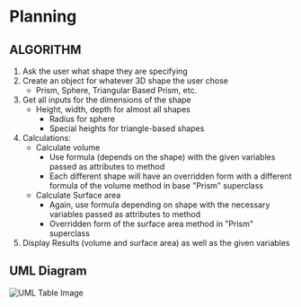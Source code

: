 # Planning

## ALGORITHM
1. Ask the user what shape they are specifying
2. Create an object for whatever 3D shape the user chose
    - Prism, Sphere, Triangular Based Prism, etc.
3. Get all inputs for the dimensions of the shape
    - Height, width, depth for almost all shapes
      - Radius for sphere
      - Special heights for triangle-based shapes
4. Calculations:
    - Calculate volume
        - Use formula (depends on the shape) with the given variables passed as attributes to method
        - Each different shape will have an overridden form with a different formula of the volume method in base "Prism" superclass
    - Calculate Surface area
        - Again, use formula depending on shape with the necessary variables passed as attributes to method
         - Overridden form of the surface area method in "Prism" superclass
5. Display Results (volume and surface area) as well as the given variables

## UML Diagram
![UML Table Image](https://gyazo.com/1ad25a01076725f05ef02612baf5e57f)
